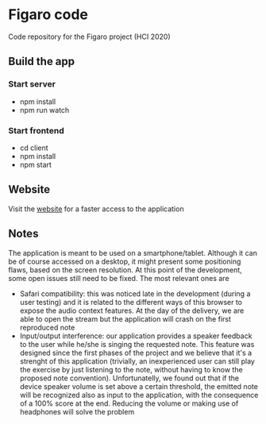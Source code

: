 # Figaro code
Code repository for the Figaro project (HCI 2020)

## Build the app

### Start server

* npm install
* npm run watch

### Start frontend

* cd client
* npm install
* npm start


## Website

Visit the [website](https://figaro-app.herokuapp.com/) for a faster access to the application


## Notes
The application is meant to be used on a smartphone/tablet. Although it can be of course accessed on a desktop, it might present some positioning flaws, based on the screen resolution.
At this point of the development, some open issues still need to be fixed. The most relevant ones are

* Safari compatibility: this was noticed late in the development (during a user testing) and it is related to the different ways of this browser to expose the audio context features. At the day of the delivery, we are able to open the stream but the application will crash on the first reproduced note
* Input/output interference: our application provides a speaker feedback to the user while he/she is singing the requested note. This feature was designed since the  first phases of the project and we believe that it's a strenght of this application (trivially, an inexperienced user can still play the exercise by just listening to the note, without having to know the proposed note convention). Unfortunatelly, we found out that if the device speaker volume is set above a certain threshold, the emitted note will be recognized also as input to the application, with the consequence of a 100% score at the end. Reducing the volume or making use of headphones will solve the problem
